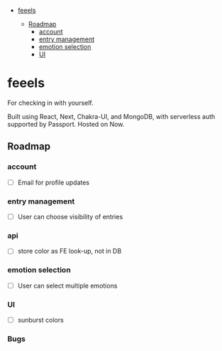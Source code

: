 - [feeels](#feeels)

  - [Roadmap](#roadmap)
    - [account](#account)
    - [entry management](#entry-management)
    - [emotion selection](#emotion-selection)
    - [UI](#ui)

# feeels

For checking in with yourself.

Built using React, Next, Chakra-UI, and MongoDB, with serverless auth supported by Passport. Hosted on Now.

## Roadmap

### account

- [ ] Email for profile updates

### entry management

- [ ] User can choose visibility of entries

### api

- [ ] store color as FE look-up, not in DB

### emotion selection

- [ ] User can select multiple emotions

### UI

- [ ] sunburst colors

### Bugs
